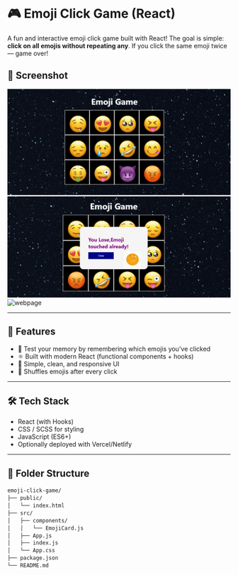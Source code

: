
# 🎮 Emoji Click Game (React)

A fun and interactive emoji click game built with React! The goal is simple: **click on all emojis without repeating any**. If you click the same emoji twice — game over!




## 📸 Screenshot

![webpage](https://github.com/jeevananthamsuburaj/Emoji-Game/blob/8fdaf7a1918b0c754bcf9539246d7f9a13c881c9/emoji.png)
![webpage](https://github.com/jeevananthamsuburaj/Emoji-Game/blob/c77df0da7a6ac1be39945dbc24a4f03219831955/emoji2.png)
![webpage](https://github.com/yourusername/your-repo-name/blob/main/screenshots/emoji-game-responsive.png)

---

## 🚀 Features

- 🧠 Test your memory by remembering which emojis you've clicked
- ⚛️ Built with modern React (functional components + hooks)
- 🎨 Simple, clean, and responsive UI
- 🔁 Shuffles emojis after every click

---

## 🛠️ Tech Stack

- React (with Hooks)
- CSS / SCSS for styling
- JavaScript (ES6+)
- Optionally deployed with Vercel/Netlify

---

## 📂 Folder Structure

```bash
emoji-click-game/
├── public/
│   └── index.html
├── src/
│   ├── components/
│   │   └── EmojiCard.js
│   ├── App.js
│   ├── index.js
│   └── App.css
├── package.json
└── README.md

